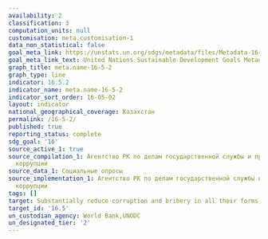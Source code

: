 ```yaml
---
availability: 2
classification: 3
computation_units: null
customisation: meta.customisation-1
data_non_statistical: false
goal_meta_link: https://unstats.un.org/sdgs/metadata/files/Metadata-16-05-02.pdf
goal_meta_link_text: United Nations Sustainable Development Goals Metadata (pdf 1361kB)
graph_title: meta.name-16-5-2
graph_type: line
indicator: 16.5.2
indicator_name: meta.name-16-5-2
indicator_sort_order: 16-05-02
layout: indicator
national_geographical_coverage: Казахстан
permalink: /16-5-2/
published: true
reporting_status: complete
sdg_goal: '16'
source_active_1: true
source_compilation_1: Агентство РК по делам государственной службы и противодействию
  коррупции
source_data_1: Социальные опросы
source_implementation_1: Агентство РК по делам государственной службы и противодействию
  коррупции
tags: []
target: Substantially reduce corruption and bribery in all their forms
target_id: '16.5'
un_custodian_agency: World Bank,UNODC
un_designated_tier: '2'
---
```

